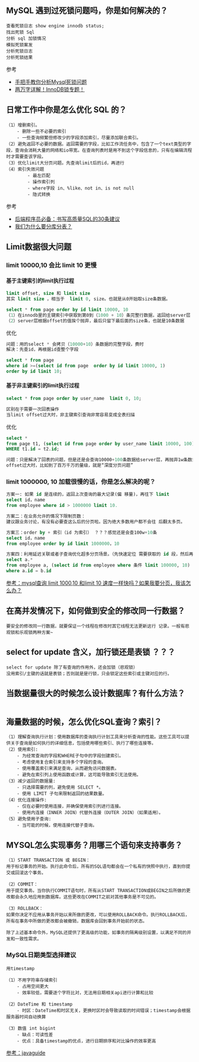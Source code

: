 ## MySQL 遇到过死锁问题吗，你是如何解决的？

```
查看死锁日志 show engine innodb status; 
找出死锁 Sql 
分析 sql 加锁情况 
模拟死锁案发 
分析死锁日志 
分析死锁结果
```

参考

-   [手把手教你分析Mysql死锁问题](https://mp.weixin.qq.com/s?__biz=Mzg3NzU5NTIwNg==&mid=2247487979&idx=1&sn=588c83d77a8851f3b3c18cd68ed9c454&chksm=cf21cec2f85647d4a77cc239ae9a4cfd31bb8832be3d98540a08ea8b4a1f46b38cf736210a02&token=1495321435&lang=zh_CN&scene=21#wechat_redirect)
-   [两万字详解！InnoDB锁专题！](https://mp.weixin.qq.com/s?__biz=Mzg3NzU5NTIwNg==&mid=2247499275&idx=1&sn=ca72f48a290e4fd2a2ded6ef6fd045be&chksm=cf222122f855a8347b911352cebdd722b17ea45733b91ff169353c0805d9f31cea5261ef01b9&token=1712314640&lang=zh_CN#rd)





## 日常工作中你是怎么优化 SQL 的？

```
（1）增删索引。
	- 删除一些不必要的索引
	- 一些查询频繁但修改少的字段添加索引，尽量添加联合索引。
（2）避免返回不必要的数据。返回需要的字段，比如工作流任务中，包含了一个text类型的字段，查询会消耗大量的网络和io带宽。在查询列表时是用不到这个字段信息的，只有在编辑流程时才需要查该字段。
（3）优化limit大分页问题。先查询limit后的id，再进行
（4）索引失效问题
		- 最左匹配
		- 操作索引列
		- where字段 in、%like、not in、is not null
		- 隐式转换
```

参考

-   [后端程序员必备：书写高质量SQL的30条建议](https://mp.weixin.qq.com/s?__biz=Mzg3NzU5NTIwNg==&mid=2247487972&idx=1&sn=cd035a7fcd7496658846ab9f914be2db&chksm=cf21cecdf85647dbc53e212bf1a2b95d0eb2bffe08dc0141e01f8a9b2088abffc385a2ef584e&token=1495321435&lang=zh_CN&scene=21#wechat_redirect)
-   [我们为什么要分库分表？](https://mp.weixin.qq.com/s?__biz=Mzg3NzU5NTIwNg==&mid=2247498625&idx=1&sn=0d7bd9d1b46eeff4c715a6761355e9b0&chksm=cf2224a8f855adbea8931c8e011711f6c70cffeef8ddf8b87729c710eacef11b46eef80fda36&token=1712314640&lang=zh_CN#rd)





## Limit数据很大问题

###  limit 10000,10 会比 limit 10 更慢

#### 基于主键索引的limit执行过程

```sql
limit offset, size 和 limit size
其实 limit size ，相当于  limit 0, size。也就是从0开始取size条数据。

select * from page order by id limit 10000, 10
（1）在innodb里的主键索引中获取到第0到（1000 + 10）条完整行数据，返回给server层【费时的地方】
（2）server层根据offset的值挨个抛弃，最后只留下最后面的size条，也就是10条数据
```

优化

```sql
问题：用的select * 会拷贝（10000+10）条数据的完整字段，费时
解决：先查id，再根据id查整个字段

select * from page  
where id >=(select id from page  order by id limit 10000, 1) 
order by id limit 10;
```

#### 基于非主键索引的limit执行过程

```sql
select * from page order by user_name  limit 0, 10;

区别在于需要一次回表操作
当limit offset过大时，非主键索引查询非常容易变成全表扫描
```

优化

```sql
select * 
from page t1, (select id from page order by user_name limit 10000, 100) t2  
WHERE t1.id = t2.id;

问题：只是解决了回表的问题，但是还是会查询10000+100条数据给server层，再抛弃1w条数据
offset过大时，比如到了百万千万的量级，就是“深度分页问题”
```



### limit 1000000, 10 加载很慢的话，你是怎么解决的呢？

```sql
方案一: 如果 id 是连续的，返回上次查询的最大记录(偏 移量)，再往下 limit
select id，name 
from employee where id > 1000000 limit 10.

方案二：在业务允许的情况下限制页数：
建议跟业务讨论，有没有必要查这么后的分页啦。因为绝大多数用户都不会往 后翻太多页。

方案三：order by + 索引（id 为索引） ？？？感觉还是会查100w+10条
select id，name 
from employee order by id limit 1000000，10

方案四：利用延迟关联或者子查询优化超多分页场景。（先快速定位 需要获取的 id 段，然后再关联）
select a.* 
from employee a, (select id from employee where 条件 limit 100000, 10) b
where a.id = b.id
```

[参考：mysql查询 limit 1000,10 和limit 10 速度一样快吗？如果我要分页，我该怎么办？](https://mp.weixin.qq.com/s?__biz=Mzg3NzU5NTIwNg==&mid=2247499838&idx=1&sn=e30f577d2a5e4fc52e40fb070293be9d&chksm=cf221f17f85596018dde39ddfd281a527bd92c5f654d76d7313b8485d04660e559090fc0d87b&token=1712314640&lang=zh_CN#rd)



## 在高并发情况下，如何做到安全的修改同一行数据？

```
要安全的修改同一行数据，就要保证一个线程在修改时其它线程无法更新这行 记录。一般有悲观锁和乐观锁两种方案~
```



## select for update 含义，加行锁还是表锁 ？？？

```
select for update 除了有查询的作用外，还会加锁（悲观锁）
没用索引/主键的话就是表锁；否则就是是行锁，只会锁定这些索引或主键对应的行。
```



## 当数据量很大的时候怎么设计数据库？有什么方法？

```

```

## 海量数据的时候，怎么优化SQL查询？索引？

```
（1）理解查询执行计划：使用数据库的查询执行计划工具来分析查询的性能。这些工具可以提供关于查询是如何执行的详细信息，包括使用哪些索引、执行了哪些连接等。
（2）使用索引:
	- 为经常查询的字段和WHERE子句中的字段创建索引。
	- 考虑使用复合索引来支持多个字段的查询。
	- 使用覆盖索引来满足查询，从而避免访问数据表。
	- 避免在索引列上使用函数或计算，这可能导致索引无法使用。
（3）减少返回的数据量:
	- 只选择需要的列，避免使用 SELECT *。
	- 使用 LIMIT 子句来限制返回的结果数量。
（4）优化连接操作:
	- 仅在必要时使用连接，并确保使用索引列进行连接。
	- 使用内连接（INNER JOIN）代替外连接（OUTER JOIN）（如果适用）。
（5）避免使用子查询:
	- 当可能的时候，使用连接代替子查询。
```

## MYSQL怎么实现事务？用哪三个语句来支持事务？

```
（1）START TRANSACTION 或 BEGIN：
用于标记事务的开始。执行此命令后，所有的SQL语句都会在一个私有的快照中执行，直到你提交或回滚这个事务。

（2）COMMIT：
用于提交事务。当你执行COMMIT语句时，所有从START TRANSACTION或BEGIN之后所做的更改都会永久地应用到数据库。这些更改在COMMIT之前对其他事务是不可见的。

（3）ROLLBACK：
如果你决定不应用从事务开始以来所做的更改，可以使用ROLLBACK命令。执行ROLLBACK后，所有在事务中所做的更改都会被撤销，数据库会回到事务开始前的状态。

除了上述基本命令外，MySQL还提供了更高级的功能，如事务的隔离级别设置，以满足不同的并发和一致性需求。
```



### MySQL日期类型选择建议

```
用timestamp

（1）不用字符串存储索引
	- 占用空间更大
	- 效率较低，需要逐个字符比对，无法用日期相关api进行计算和比较
	
（2）DateTime 和 timestamp
	- 时区：DateTime和时区无关，更换时区时会导致读取的时间错误；timestamp会根据服务器时间自动换算
	
（3）数值 int bigint
	- 缺点：可读性差
	- 优点：具备timestamp的优点，进行日期排序和对比操作的效率更高
```

[参考：javaguide](https://javaguide.cn/database/mysql/some-thoughts-on-database-storage-time.html#%E6%80%BB%E7%BB%93)
